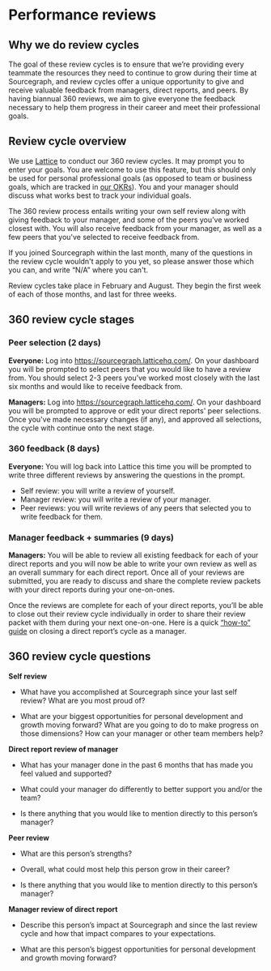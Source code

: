 # Performance reviews

## Why we do review cycles
The goal of these review cycles is to ensure that we’re providing every teammate the resources they need to continue to grow during their time at Sourcegraph, and review cycles offer a unique opportunity to give and receive valuable feedback from managers, direct reports, and peers. By having biannual 360 reviews, we aim to give everyone the feedback necessary to help them progress in their career and meet their professional goals. 

## Review cycle overview
We use [Lattice](https://lattice.com/) to conduct our 360 review cycles. It may prompt you to enter your goals. You are welcome to use this feature, but this should only be used for personal professional goals (as opposed to team or business goals, which are tracked in [our OKRs](../company/okrs)). You and your manager should discuss what works best to track your individual goals. 

The 360 review process entails writing your own self review along with giving feedback to your manager, and some of the peers you’ve worked closest with. You will also receive feedback from your manager, as well as a few peers that you've selected to receive feedback from. 

If you joined Sourcegraph within the last month, many of the questions in the review cycle wouldn't apply to you yet, so please answer those which you can, and write “N/A” where you can't. 

Review cycles take place in February and August. They begin the first week of each of those months, and last for three weeks.


## 360 review cycle stages
### Peer selection (2 days)
**Everyone:** Log into https://sourcegraph.latticehq.com/. On your dashboard you will be prompted to select peers that you would like to have a review from. You should select 2-3 peers you’ve worked most closely with the last six months and would like to receive feedback from.

**Managers:** Log into https://sourcegraph.latticehq.com/. On your dashboard you will be prompted to approve or edit your direct reports' peer selections. Once you've made necessary changes (if any), and approved all selections, the cycle with continue onto the next stage.

### 360 feedback (8 days)
**Everyone:** You will log back into Lattice this time you will be prompted to write three different reviews by answering the questions in the prompt.
- Self review: you will write a review of yourself.
- Manager review: you will write a review of your manager.
- Peer reviews: you will write reviews of any peers that selected you to write feedback for them.

### Manager feedback + summaries (9 days)
**Managers:** You will be able to review all existing feedback for each of your direct reports and you will now be able to write your own review as well as an overall summary for each direct report. Once all of your reviews are submitted, you are ready to discuss and share the complete review packets with your direct reports during your one-on-ones. 

Once the reviews are complete for each of your direct reports, you’ll be able to close out their review cycle individually in order to share their review packet with them during your next one-on-one. Here is a quick [“how-to” guide](https://help.lattice.com/en/articles/1712875-ending-a-direct-report-s-review-cycle-as-a-manager) on closing a direct report’s cycle as a manager. 

## 360 review cycle questions
**Self review**
- What have you accomplished at Sourcegraph since your last self review? What are you most proud of?

- What are your biggest opportunities for personal development and growth moving forward? What are you going to do to make progress on those dimensions? How can your manager or other team members help?

**Direct report review of manager**
- What has your manager done in the past 6 months that has made you feel valued and supported?

- What could your manager do differently to better support you and/or the team?

- Is there anything that you would like to mention directly to this person’s manager?

**Peer review**
- What are this person’s strengths?

- Overall, what could most help this person grow in their career?

- Is there anything that you would like to mention directly to this person’s manager?

**Manager review of direct report**
- Describe this person’s impact at Sourcegraph and since the last review cycle and how that impact compares to your expectations.

- What are this person’s biggest opportunities for personal development and growth moving forward?
